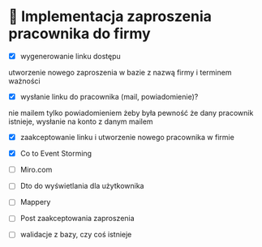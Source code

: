 # 📌 Implementacja zaproszenia pracownika do firmy

- [x] wygenerowanie linku dostępu 

utworzenie nowego zaproszenia w bazie z nazwą firmy i terminem ważności 

- [x] wysłanie linku do pracownika (mail, powiadomienie)?

nie mailem tylko powiadomieniem żeby była pewność że dany pracownik istnieje, wysłanie na konto z danym mailem

- [x] zaakceptowanie linku i utworzenie nowego pracownika w firmie

- [x] Co to Event Storming
- [ ] Miro.com

- [ ] Dto do wyświetlania dla użytkownika

- [ ] Mappery

- [ ] Post zaakceptowania zaproszenia
- [ ] walidacje z bazy, czy coś istnieje

